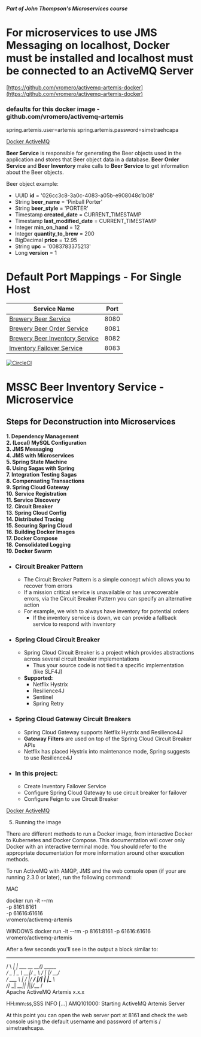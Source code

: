 
##### Part of John Thompson's Microservices course

# For microservices to use JMS Messaging on localhost, Docker must be installed and localhost must be connected to an ActiveMQ Server
[https://github.com/vromero/activemq-artemis-docker](https://github.com/vromero/activemq-artemis-docker)
### defaults for this docker image - github.com/vromero/activemq-artemis
spring.artemis.user=artemis
spring.artemis.password=simetraehcapa
  
  
[Docker ActiveMQ](#docker-activemq)


**Beer Service** is responsible for generating the Beer objects used in the application and stores that Beer object data in a database. 
**Beer Order Service** and **Beer Inventory** make calls to **Beer Service** to get information about the Beer objects.

Beer object example:

- UUID **id** = '026cc3c8-3a0c-4083-a05b-e908048c1b08' 
- String **beer_name** = 'Pinball Porter' 
- String **beer_style** = 'PORTER' 
- Timestamp **created_date** = CURRENT_TIMESTAMP 
- Timestamp **last_modified_date** = CURRENT_TIMESTAMP 
- Integer **min_on_hand** = 12 
- Integer **quantity_to_brew** = 200 
- BigDecimal **price** = 12.95 
- String **upc** = '0083783375213' 
- Long **version** = 1

# Default Port Mappings - For Single Host
| Service Name | Port | 
| --------| -----|
| [Brewery Beer Service](https://github.com/kawgh1/mssc-beer-service) | 8080 |
| [Brewery Beer Order Service](https://github.com/kawgh1/mssc-beer-order-service) | 8081 |
| [Brewery Beer Inventory Service](https://github.com/kawgh1/mssc-beer-inventory-service) | 8082 |
| [Inventory Failover Service](https://github.com/kawgh1/mssc-inventory-failover) | 8083 |

[![CircleCI](https://circleci.com/gh/kawgh1/mssc-beer-inventory-service.svg?style=svg)](https://circleci.com/gh/kawgh1/mssc-beer-inventory-service)
# MSSC Beer Inventory Service - Microservice

## Steps for Deconstruction into  Microservices
**1. Dependency Management**  
**2. (Local) MySQL Configuration**  
**3. JMS Messaging**  
**4. JMS with Microservices**  
**5. Spring State Machine**  
**6. Using Sagas with Spring**  
**7. Integration Testing Sagas**  
**8. Compensating Transactions**  
**9. Spring Cloud Gateway**  
**10. Service Registration**  
**11. Service Discovery**  
**12. Circuit Breaker**  
**13. Spring Cloud Config**  
**14. Distributed Tracing**  
**15. Securing Spring Cloud**  
**16. Building Docker Images**  
**17. Docker Compose**  
**18. Consolidated Logging**  
**19. Docker Swarm**  
  

- ### Circuit Breaker Pattern

    - The Circuit Breaker Pattern is a simple concept which allows you to recover from errors
    - If a mission critical service is unavailable or has unrecoverable errors, via the Circuit Breaker Pattern you can specify an alternative action
    - For example, we wish to always have inventory for potential orders
        - If the inventory service is down, we can provide a fallback service to respond with inventory

- ### Spring Cloud Circuit Breaker
    - Spring Cloud Circuit Breaker is a project which provides abstractions across several circuit breaker implementations
        - Thus your source code is not tied t a specific implementation (like SLF4J)
    - **Supported:**
        - Netflix Hystrix
        - Resilience4J
        - Sentinel
        - Spring Retry
        
- ### Spring Cloud Gateway Circuit Breakers
    - Spring Cloud Gateway supports Netflix Hystrix and Resilience4J
    - **Gateway Filters** are used on top of the Spring Cloud Circuit Breaker APIs
    - Netflix has placed Hystrix into maintenance mode, Spring suggests to use Resilience4J
    
- ### In this project:
    - Create Inventory Failover Service
    - Configure Spring Cloud Gateway to use circuit breaker for failover
    - Configure Feign to use Circuit Breaker

[Docker ActiveMQ](#docker-activemq)

5. Running the image

There are different methods to run a Docker image, from interactive Docker to Kubernetes and Docker Compose. This documentation will cover only Docker with an interactive terminal mode. You should refer to the appropriate documentation for more information around other execution methods.

To run ActiveMQ with AMQP, JMS and the web console open (if your are running 2.3.0 or later), run the following command:

MAC

docker run -it --rm \
  -p 8161:8161 \
  -p 61616:61616 \
  vromero/activemq-artemis
  
  WINDOWS
  docker run -it --rm -p 8161:8161 -p 61616:61616 vromero/activemq-artemis

After a few seconds you'll see in the output a block similar to:
  
_        _               _
/ \  ____| |_  ___ __  __(_) _____  
/ _ \|  _ \ __|/ _ \  \/  | |/  __/  
/ ___ \ | \/ |_/  __/ |\/| | |\___ \  
/_/   \_\|   \__\____|_|  |_|_|/___ /  
Apache ActiveMQ Artemis x.x.x  

HH:mm:ss,SSS INFO  [...] AMQ101000: Starting ActiveMQ Artemis Server

At this point you can open the web server port at 8161 and check the web console using the default username and password of artemis / simetraehcapa.